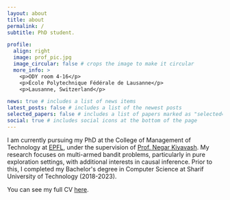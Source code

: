 ```yaml
---
layout: about
title: about
permalink: /
subtitle: PhD student.

profile:
  align: right
  image: prof_pic.jpg
  image_circular: false # crops the image to make it circular
  more_info: >
    <p>ODY room 4-16</p>
    <p>École Polytechnique Fédérale de Lausanne</p>
    <p>Lausanne, Switzerland</p>

news: true # includes a list of news items
latest_posts: false # includes a list of the newest posts
selected_papers: false # includes a list of papers marked as "selected={true}"
social: true # includes social icons at the bottom of the page
---
```



I am currently pursuing my PhD at the College of Management of Technology at [EPFL](https://www.epfl.ch/schools/cdm/), under the supervision of [Prof. Negar Kiyavash](https://scholar.google.com/citations?user=7tBDvOwAAAAJ&hl=en&oi=ao). My research focuses on multi-armed bandit problems, particularly in pure exploration settings, with additional interests in causal inference. Prior to this, I completed my Bachelor's degree in Computer Science at Sharif University of Technology (2018-2023).

You can see my full CV [here](https://MohammadShahverdi.github.io/assets/pdf/Mohammad_Shahverdi_CV.pdf).

